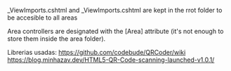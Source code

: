 ﻿_ViewImports.cshtml and _ViewImports.cshtml are kept in the rrot folder to be accesible to all areas

Area controllers are designated with the [Area] attribute (it's not enough to store them inside the area folder).

Librerias usadas:
https://github.com/codebude/QRCoder/wiki
https://blog.minhazav.dev/HTML5-QR-Code-scanning-launched-v1.0.1/